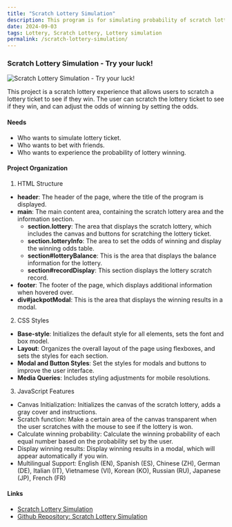 ```yaml
---
title: "Scratch Lottery Simulation"
description: This program is for simulating probability of scratch lottery. You can adjust the rate of probability and test.
date: 2024-09-03
tags: Lottery, Scratch Lottery, Lottery simulation
permalink: /scratch-lottery-simulation/
---
```


### Scratch Lottery Simulation - Try your luck!

<img src="{{site.assets}}{{ page.permalink }}scratchlottery.JPG" alt="Scratch Lottery Simulation - Try your luck!">

This project is a scratch lottery experience that allows users to scratch a lottery ticket to see if they win. The user can scratch the lottery ticket to see if they win, and can adjust the odds of winning by setting the odds.

#### Needs

- Who wants to simulate lottery ticket.
- Who wants to bet with friends.
- Who wants to experience the probability of lottery winning.

#### Project Organization

1. HTML Structure

- **header**: The header of the page, where the title of the program is displayed.
- **main**: The main content area, containing the scratch lottery area and the information section.
  - **section.lottery**: The area that displays the scratch lottery, which includes the canvas and buttons for scratching the lottery ticket.
  - **section.lotteryInfo**: The area to set the odds of winning and display the winning odds table.
  - **section#lotteryBalance**: This is the area that displays the balance information for the lottery.
  - **section#recordDisplay**: This section displays the lottery scratch record.
- **footer**: The footer of the page, which displays additional information when hovered over.
- **div#jackpotModal**: This is the area that displays the winning results in a modal.

2. CSS Styles

- **Base-style**: Initializes the default style for all elements, sets the font and box model.
- **Layout**: Organizes the overall layout of the page using flexboxes, and sets the styles for each section.
- **Modal and Button Styles**: Set the styles for modals and buttons to improve the user interface.
- **Media Queries**: Includes styling adjustments for mobile resolutions.

3. JavaScript Features

- Canvas Initialization: Initializes the canvas of the scratch lottery, adds a gray cover and instructions.
- Scratch function: Make a certain area of the canvas transparent when the user scratches with the mouse to see if the lottery is won.
- Calculate winning probability: Calculate the winning probability of each equal number based on the probability set by the user.
- Display winning results: Display winning results in a modal, which will appear automatically if you win.
- Multilingual Support: English (EN), Spanish (ES), Chinese (ZH), German (DE), Italian (IT), Vietnamese (VI), Korean (KO), Russian (RU), Japanese (JP), French (FR)

#### Links

- [Scratch Lottery Simulation](https://saramjh.github.io/scratchLottery)
- [Github Repository: Scratch Lottery Simulation](https://github.com/saramjh/scratchLottery)
